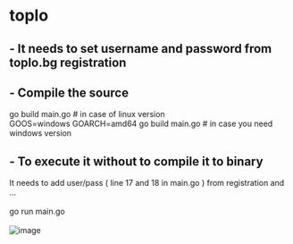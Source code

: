 # toplo
## - It needs to set username and password from toplo.bg registration 

## - Compile the source 
go build main.go # in case of linux version <br>
GOOS=windows GOARCH=amd64 go build main.go # in case you need windows version 
## - To execute it without to compile it to binary 
It needs to add user/pass ( line 17 and 18 in main.go )  from registration and ... <br><br>
go run main.go  <br><br>
![image](https://github.com/user-attachments/assets/35cd6c0d-951f-4c8b-99ed-fbb2d00c8dc8)

